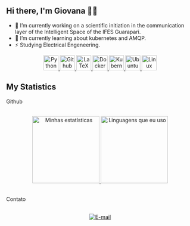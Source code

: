 ## Hi there, I'm Giovana 👋✨

- 🔭 I’m currently working on a scientific initiation in the communication layer of the Intelligent Space of the IFES Guarapari.
- 🌱 I’m currently learning about kubernetes and AMQP.
- ⚡ Studying Electrical Engeneering.

<p>
<div align="center">
   <a href="https://www.python.org/">
                <img src="https://cdn.jsdelivr.net/gh/devicons/devicon/icons/python/python-original.svg" alt="Python" height="40" width="40" />
            </a>
            <a href="https://github.com/">
                <img src="https://cdn.jsdelivr.net/gh/devicons/devicon/icons/github/github-original.svg" alt="Github" height="40" width="40" />
            </a>
            <a href="https://www.latex-project.org/">
                <img src="https://cdn.jsdelivr.net/gh/devicons/devicon/icons/latex/latex-original.svg" alt="LaTeX" height="40" width="40" />
            </a>
            <a href="https://www.docker.com/">
                <img src="https://cdn.jsdelivr.net/gh/devicons/devicon/icons/docker/docker-original.svg" alt="Docker" height="40" width="40" />
            </a>
            <a href="https://kubernetes.io/">
                <img src="https://cdn.jsdelivr.net/gh/devicons/devicon/icons/kubernetes/kubernetes-plain.svg" alt="Kubernetes" height="40" width="40" />
            </a>
            <a href="https://ubuntu.com/">
                <img src="https://cdn.jsdelivr.net/gh/devicons/devicon/icons/ubuntu/ubuntu-plain.svg" alt="Ubuntu" height="40" width="40" />
            </a>
            <a href="https://www.linux.org/">
                <img src="https://cdn.jsdelivr.net/gh/devicons/devicon/icons/linux/linux-original.svg" alt="Linux" height="40" width="40" />
            </a>
</div>

## My Statistics

<summary> Github </summary>
<br>
    <p align="center">
        <a href="https://github.com/JoabFelippx">
            <img alt="Minhas estatísticas" src="https://github-readme-stats.vercel.app/api?username=JoabFelippx&theme=vue-dark&show_icons=true&line_height=27&include_all_commits=true" height="180em" />
        </a>
        <a href="https://github.com/JoabFelippx">
            <img alt="Linguagens que eu uso" src="https://github-readme-stats.vercel.app/api/top-langs/?username=JoabFelippx&layout=compact&theme=vue-dark&show_icons=true&line_height=27&langs_count=5" height="180em"  />
        </a>
    </p>
<br>

<summary> Contato </summary>
<br>
    <p align="center">
        <a href="mailto:giovanarocha656@gmail.com">
            <img src="https://img.shields.io/badge/Gmail-D14836?style=for-the-badge&logo=gmail&logoColor=white" alt="E-mail"/>
        </a>
    </p>
<br>

